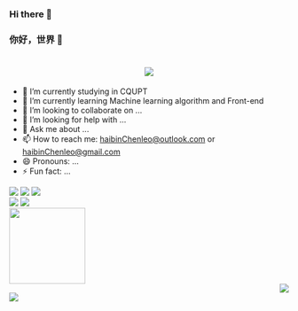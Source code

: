 ### Hi there 👋
### 你好，世界 👋
<h1 align="center">
	<a href="https://sunguoqi.com/">
		<img src="https://readme-typing-svg.herokuapp.com/?lines=console.log(%22Hello%2C%20World!%22);小陈同学祝你今天愉快!&center=true&size=27">
	</a>
</h1>

- 🔭 I’m currently studying in CQUPT 
- 🌱 I’m currently learning Machine learning algorithm and Front-end
- 👯 I’m looking to collaborate on ...
- 🤔 I’m looking for help with ...
- 💬 Ask me about ...
- 📫 How to reach me: haibinChenleo@outlook.com or haibinChenleo@gmail.com
- 😄 Pronouns: ...
- ⚡ Fun fact: ...




<!--GitHub 徽章-->
<span align="center">
	<img  src="https://img.shields.io/badge/-HTML5-E34F26?style=flat-square&logo=html5&logoColor=white" />
	<img  src="https://img.shields.io/badge/-CSS3-1572B6?style=flat-square&logo=css3" />
	<img  src="https://img.shields.io/badge/-JavaScript-oringe?style=flat-square&logo=javascript" />
</span>
<!--GitHub 连续打卡-->
<div align="left">
	<img  src="https://github-readme-streak-stats.herokuapp.com/?user=cychenhaibin" />
	<img src="https://stats.justsong.cn/api/csdn?id=m0_73592256">
</div>



<!--GitHub 统计卡片-->
<div align="left">
	<img height="137px" src="https://github-readme-stats.vercel.app/api?username=cychenhaibin&hide_title=true&hide_border=true&show_icons=trueline_height=21&text_color=000&icon_color=000&bg_color=0,ea6161,ffc64d,fffc4d,52fa5a&theme=graywhite" />
</div>

<!--GitHub 使用语言统计-->
<div align="right">
	<img  src="https://github-readme-stats.vercel.app/api/top-langs/?username=cychenhaibin&hide_title=true&hide_border=true&layout=compact&langs_count=6&text_color=000&icon_color=fff&bg_color=0,52fa5a,4dfcff,c64dff&theme=graywhite" />
</div>

<!--GitHub 资料奖杯-->
<div align="left">
	<img  src="https://github-profile-trophy.vercel.app/?username=cychenhaibin" />
</div>










